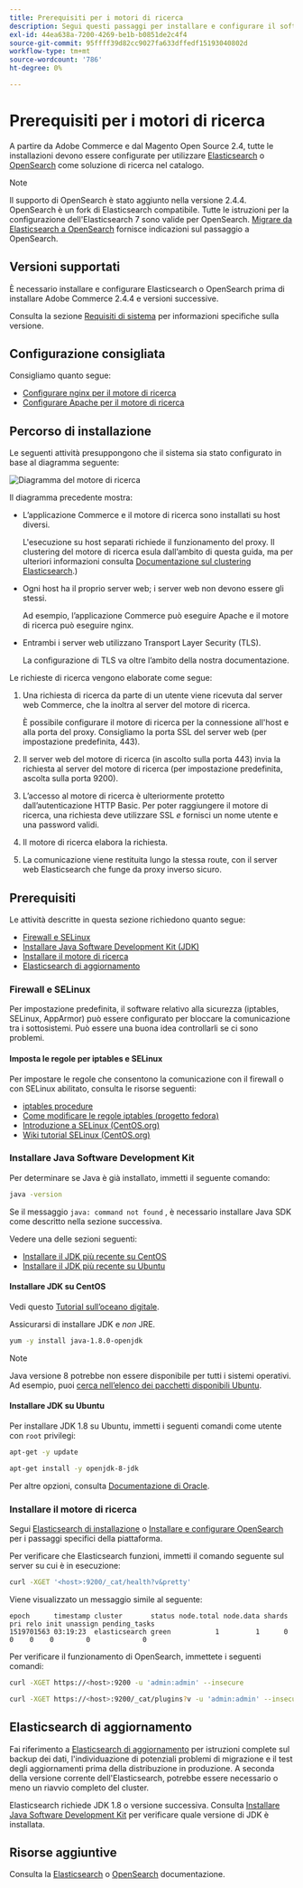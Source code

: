```yaml
---
title: Prerequisiti per i motori di ricerca
description: Segui questi passaggi per installare e configurare il software dei motori di ricerca supportato per le installazioni locali di Adobe Commerce e Magenti Open Source.
exl-id: 44ea638a-7200-4269-be1b-b0851de2c4f4
source-git-commit: 95ffff39d82cc9027fa633dffedf15193040802d
workflow-type: tm+mt
source-wordcount: '786'
ht-degree: 0%

---
```


# Prerequisiti per i motori di ricerca

A partire da Adobe Commerce e dal Magento Open Source 2.4, tutte le installazioni devono essere configurate per utilizzare [Elasticsearch](https://www.elastic.co) o [OpenSearch](https://opensearch.org/) come soluzione di ricerca nel catalogo.

>[!NOTE]
>
>Il supporto di OpenSearch è stato aggiunto nella versione 2.4.4. OpenSearch è un fork di Elasticsearch compatibile. Tutte le istruzioni per la configurazione dell&#39;Elasticsearch 7 sono valide per OpenSearch. [Migrare da Elasticsearch a OpenSearch](../../../upgrade/prepare/opensearch-migration.md) fornisce indicazioni sul passaggio a OpenSearch.

## Versioni supportati

È necessario installare e configurare Elasticsearch o OpenSearch prima di installare Adobe Commerce 2.4.4 e versioni successive.

Consulta la sezione [Requisiti di sistema](../../system-requirements.md) per informazioni specifiche sulla versione.

## Configurazione consigliata

Consigliamo quanto segue:

* [Configurare nginx per il motore di ricerca](configure-nginx.md)
* [Configurare Apache per il motore di ricerca](configure-apache.md)

## Percorso di installazione

Le seguenti attività presuppongono che il sistema sia stato configurato in base al diagramma seguente:

![Diagramma del motore di ricerca](../../../assets/installation/search-engine-config.svg)

Il diagramma precedente mostra:

* L’applicazione Commerce e il motore di ricerca sono installati su host diversi.

   L&#39;esecuzione su host separati richiede il funzionamento del proxy. Il clustering del motore di ricerca esula dall’ambito di questa guida, ma per ulteriori informazioni consulta [Documentazione sul clustering Elasticsearch](https://www.elastic.co/guide/en/elasticsearch/guide/current/distributed-cluster.html).)

* Ogni host ha il proprio server web; i server web non devono essere gli stessi.

   Ad esempio, l’applicazione Commerce può eseguire Apache e il motore di ricerca può eseguire nginx.

* Entrambi i server web utilizzano Transport Layer Security (TLS).

   La configurazione di TLS va oltre l’ambito della nostra documentazione.

Le richieste di ricerca vengono elaborate come segue:

1. Una richiesta di ricerca da parte di un utente viene ricevuta dal server web Commerce, che la inoltra al server del motore di ricerca.

   È possibile configurare il motore di ricerca per la connessione all&#39;host e alla porta del proxy. Consigliamo la porta SSL del server web (per impostazione predefinita, 443).

1. Il server web del motore di ricerca (in ascolto sulla porta 443) invia la richiesta al server del motore di ricerca (per impostazione predefinita, ascolta sulla porta 9200).

1. L’accesso al motore di ricerca è ulteriormente protetto dall’autenticazione HTTP Basic. Per poter raggiungere il motore di ricerca, una richiesta deve utilizzare SSL *e* fornisci un nome utente e una password validi.

1. Il motore di ricerca elabora la richiesta.

1. La comunicazione viene restituita lungo la stessa route, con il server web Elasticsearch che funge da proxy inverso sicuro.

## Prerequisiti

Le attività descritte in questa sezione richiedono quanto segue:

* [Firewall e SELinux](#firewall-and-selinux)
* [Installare Java Software Development Kit (JDK)](#install-the-java-software-development-kit)
* [Installare il motore di ricerca](#install-the-search-engine)
* [Elasticsearch di aggiornamento](#upgrading-elasticsearch)

### Firewall e SELinux

Per impostazione predefinita, il software relativo alla sicurezza (iptables, SELinux, AppArmor) può essere configurato per bloccare la comunicazione tra i sottosistemi. Può essere una buona idea controllarli se ci sono problemi.

#### Imposta le regole per iptables e SELinux

Per impostare le regole che consentono la comunicazione con il firewall o con SELinux abilitato, consulta le risorse seguenti:

* [iptables procedure](https://help.ubuntu.com/community/IptablesHowTo)
* [Come modificare le regole iptables (progetto fedora)](https://fedoraproject.org/wiki/How_to_edit_iptables_rules)
* [Introduzione a SELinux (CentOS.org)](https://www.centos.org)
* [Wiki tutorial SELinux (CentOS.org)](https://wiki.centos.org/HowTos/SELinux)

### Installare Java Software Development Kit

Per determinare se Java è già installato, immetti il seguente comando:

```bash
java -version
```

Se il messaggio `java: command not found` , è necessario installare Java SDK come descritto nella sezione successiva.

Vedere una delle sezioni seguenti:

* [Installare il JDK più recente su CentOS](#install-the-jdk-on-centos)
* [Installare il JDK più recente su Ubuntu](#install-the-jdk-on-ubuntu)

#### Installare JDK su CentOS

Vedi questo [Tutorial sull’oceano digitale](https://www.digitalocean.com/community/tutorials/how-to-install-java-on-centos-and-fedora#install-oracle-java-8).

Assicurarsi di installare JDK e *non* JRE.

```bash
yum -y install java-1.8.0-openjdk
```

>[!NOTE]
>
>Java versione 8 potrebbe non essere disponibile per tutti i sistemi operativi. Ad esempio, puoi [cerca nell’elenco dei pacchetti disponibili Ubuntu](https://packages.ubuntu.com/).

#### Installare JDK su Ubuntu

Per installare JDK 1.8 su Ubuntu, immetti i seguenti comandi come utente con `root` privilegi:

```bash
apt-get -y update
```

```bash
apt-get install -y openjdk-8-jdk
```

Per altre opzioni, consulta [Documentazione di Oracle](https://docs.oracle.com/javase/8/docs/technotes/guides/install/install_overview.html).

### Installare il motore di ricerca

Segui [Elasticsearch di installazione](https://www.elastic.co/guide/en/elasticsearch/reference/current/install-elasticsearch.html) o [Installare e configurare OpenSearch](https://opensearch.org/docs/latest/opensearch/install/index/) per i passaggi specifici della piattaforma.

Per verificare che Elasticsearch funzioni, immetti il comando seguente sul server su cui è in esecuzione:

```bash
curl -XGET '<host>:9200/_cat/health?v&pretty'
```

Viene visualizzato un messaggio simile al seguente:

```terminal
epoch      timestamp cluster       status node.total node.data shards pri relo init unassign pending_tasks
1519701563 03:19:23  elasticsearch green           1         1      0   0    0    0        0             0
```

Per verificare il funzionamento di OpenSearch, immettete i seguenti comandi:

```bash
curl -XGET https://<host>:9200 -u 'admin:admin' --insecure
```

```bash
curl -XGET https://<host>:9200/_cat/plugins?v -u 'admin:admin' --insecure
```

## Elasticsearch di aggiornamento

Fai riferimento a [Elasticsearch di aggiornamento](https://www.elastic.co/guide/en/elasticsearch/reference/current/setup-upgrade.html) per istruzioni complete sul backup dei dati, l&#39;individuazione di potenziali problemi di migrazione e il test degli aggiornamenti prima della distribuzione in produzione. A seconda della versione corrente dell&#39;Elasticsearch, potrebbe essere necessario o meno un riavvio completo del cluster.

Elasticsearch richiede JDK 1.8 o versione successiva. Consulta [Installare Java Software Development Kit](#install-the-java-software-development-kit) per verificare quale versione di JDK è installata.

## Risorse aggiuntive

Consulta la [Elasticsearch](https://www.elastic.co/guide/en/elasticsearch/reference/current/index.html) o [OpenSearch](https://opensearch.org/docs/latest/) documentazione.
